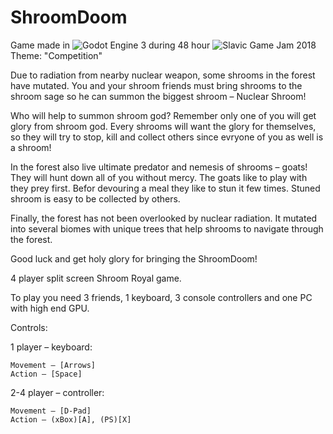 # ShroomDoom

Game made in ![Godot Engine 3](https://github.com/godotengine/godot) during 48 hour ![Slavic Game Jam 2018](https://itch.io/jam/sgj18)
Theme: "Competition"

Due to radiation from nearby nuclear weapon, some shrooms in the forest have mutated. You and your shroom friends must bring shrooms to the shroom sage so he can summon the biggest shroom – Nuclear Shroom!

Who will help to summon shroom god? Remember only one of you will get glory from shroom god. Every shrooms will want the glory for themselves, so they  will try to stop, kill and collect others since evryone of you as well is a shroom!

In the forest also live ultimate predator and nemesis of shrooms – goats! They will hunt down all of you without mercy. The goats like to play with they prey first. Befor devouring a meal they like to stun it few times. Stuned shroom is easy to be collected by others.

Finally, the forest has not been overlooked by nuclear radiation. It mutated into several biomes with unique trees that help shrooms to navigate through the forest.

Good luck and get holy glory for bringing the ShroomDoom!


4 player split screen Shroom Royal game.

To play you need 3 friends, 1 keyboard, 3 console controllers and one PC with high end GPU.

Controls:

1 player – keyboard:

    Movement – [Arrows]
    Action – [Space]

2-4 player – controller:

    Movement – [D-Pad]
    Action – (xBox)[A], (PS)[X] 
